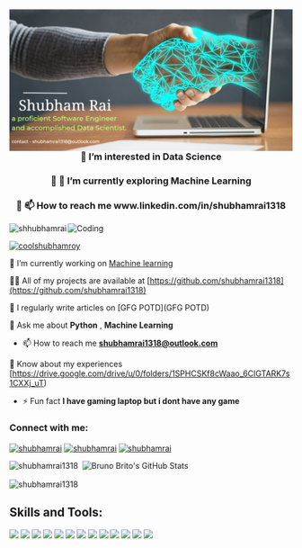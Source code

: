 <img align="left" src="https://github.com/shubhamrai1318/shubhamrai1318/blob/main/shubham.png" alt="shubhamrai1318" />

<br>
 <h3 align="center">👀 I’m interested in Data Science</h3>
 <h3 align="center">👀 🌱  I’m currently exploring Machine Learning</h3>
 <h3 align="center">👀 📫 How to reach me www.linkedin.com/in/shubhamrai1318</h3>
 <img align="right" alt="Coding" width="400" src="https://cdn.dribbble.com/users/1162077/screenshots/3848914/programmer.gif">

<!---
shubhamrai1318/shubhamrai1318 is a ✨ special ✨ repository because its `README.md` (this file) appears on your GitHub profile.
You can click the Preview link to take a look at your changes.
--->



<p align="left"> <img src="https://komarev.com/ghpvc/?username=shubhamrai&label=Profile%20views&color=0e75b6&style=flat" alt="shhubhamrai" /> </p>

<p align="left"> <a href="https://twitter.com/coolshubhamroy" target="blank"><img src="https://img.shields.io/twitter/follow/coolshubhamroy?logo=twitter&style=for-the-badge" alt="coolshubhamroy" /></a> </p>

 🔭 I’m currently working on [Machine learning](https://github.com/BioinfoMachineLearning/DeepRefine)

 👨‍💻 All of my projects are available at [https://github.com/shubhamrai1318](https://github.com/shubhamrai1318)

 📝 I regularly write articles on [GFG POTD](GFG POTD)

 💬 Ask me about **Python** , **Machine Learning**

- 📫 How to reach me **shubhamrai1318@outlook.com**

 📄 Know about my experiences [https://drive.google.com/drive/u/0/folders/1SPHCSKf8cWaao_6CIGTARK7s1CXXj_uT)

- ⚡ Fun fact **I have gaming laptop but i dont have any game**

<h3 align="left">Connect with me:</h3>
<p align="left">
<a href="https://twitter.com/coolshubhamroy" target="blank"><img align="center" src="https://raw.githubusercontent.com/rahuldkjain/github-profile-readme-generator/master/src/images/icons/Social/twitter.svg" alt="shubhamrai" height="30" width="40" /></a>
<a href="https://linkedin.com/in/shubhamrai1318" target="blank"><img align="center" src="https://raw.githubusercontent.com/rahuldkjain/github-profile-readme-generator/master/src/images/icons/Social/linked-in-alt.svg" alt="shubhamrai" height="30" width="40" /></a>
<a href="https://instagram.com/shubham.rai1318" target="blank"><img align="center" src="https://raw.githubusercontent.com/rahuldkjain/github-profile-readme-generator/master/src/images/icons/Social/instagram.svg" alt="shubhamrai" height="30" width="40" /></a>


<p><img align="left" src="https://github-readme-stats-sigma-five.vercel.app/api/top-langs/?username=shubhamrai1318&show_icons=true&locale=en&layout=compact" alt="shubhamrai1318" /></p>

<p>&nbsp; <img width="400px" alt="Bruno Brito's GitHub Stats" src="https://awesome-github-stats.azurewebsites.net/user-stats/shubhamrai1318?theme=github&cardType=octocat" />
</p>
<p><img align="center" src="https://github-readme-streak-stats.herokuapp.com/?user=shubhamrai1318&" alt="shubhamrai1318" /></p>

## Skills and Tools:
![](https://img.shields.io/badge/Code-Python-informational?style=flat&logo=python&logoColor=white&color=2CD4A7)
![](https://img.shields.io/badge/Tools-PostgreSQL-informational?style=flat&logo=postgresql&logoColor=white&color=2CD4A7)
![](https://img.shields.io/badge/Frontend-HTML-informational?style=flat&logo=html5&logoColor=white&color=2CD4A7)
![](https://img.shields.io/badge/Frontend-Bootstrap-informational?style=flat&logo=bootstrap&logoColor=white&color=2CD4A7)
![](https://img.shields.io/badge/Editor-Atom-informational?style=flat&logo=atom&logoColor=white&color=2CD4A7)
![](https://img.shields.io/badge/Shell-Bash-informational?style=flat&logo=gnubash&logoColor=white&color=2CD4A7)
![](https://img.shields.io/badge/MachineLearning-Supervised-informational?style=flat&logoColor=white&color=2CD4A7)
![](https://img.shields.io/badge/MachineLearning-Unsupervised-informational?style=flat&logoColor=white&color=2CD4A7)
![](https://img.shields.io/badge/DeepLearning-PyTorchLightning-informational?style=flat&logo=pytorch&logoColor=white&color=2CD4A7)
![](https://img.shields.io/badge/NLP-HuggingFace-informational?style=flat&logoColor=white&color=2CD4A7)
![](https://img.shields.io/badge/DataViz-Plotly-informational?style=flat&logo=plotly&logoColor=white&color=2CD4A7)
![](https://img.shields.io/badge/DataViz-Seaborn-informational?style=flat&logoColor=white&color=2CD4A7)
![](https://img.shields.io/badge/Deployment-Heroku-informational?style=flat&logo=heroku&logoColor=white&color=2CD4A7)

